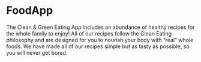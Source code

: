 # FoodApp

The Clean & Green Eating App includes an abundance of healthy recipes for the whole family to enjoy! All of our recipes follow the Clean Eating philosophy and are designed for you to nourish your body with “real” whole foods. We have made all of our recipes simple but as tasty as possible, so you will never get bored.
